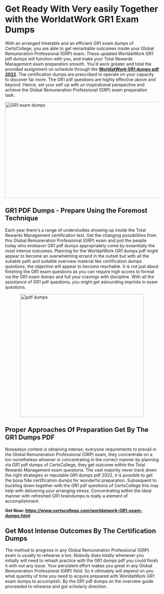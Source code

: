 <h1><strong>Get Ready With Very easily Together with the WorldatWork GR1 Exam Dumps&nbsp;</strong></h1>
<p><span style="font-weight: 400;">With an arranged timetable and an efficient  GR1 exam dumps of CertsCollege, you are able to get remarkable outcomes inside your Global Remuneration Professional (GRP) exam. These updated WorldatWork GR1 pdf dumps will function with you, and make your Total Rewards Management exam preparation smooth. You'd work greater and total the provided assignment on schedule through the <strong><a href="https://www.certscollege.com/worldatwork-GR1-exam-dumps.html">WorldatWork GR1 dumps pdf 2022</a></strong>. The  certification dumps are prescribed to operate on your capacity to discover far more. The  GR1 pdf questions are highly effective above and beyond. Hence, set your self up with an inspirational perspective and achieve the Global Remuneration Professional (GRP) exam preparation task.&nbsp;</span></p>
<p><span style="font-weight: 400;"><img style="display: block; margin-left: auto; margin-right: auto;" src="https://i.ibb.co/CPDK3ps/Yellow-and-Blue-Initiative-Blog-Banner.png" alt="GR1 exam dumps" width="559" height="315" /></span></p>
<h2><strong>GR1 PDF Dumps - Prepare Using the Foremost Technique</strong></h2>
<p><span style="font-weight: 400;">Each year there's a range of understudies showing up inside the Total Rewards Management certification test. Get the changing possibilities from this Global Remuneration Professional (GRP) exam and just the people today who endeavor GR1 pdf dumps appropriately come by essentially the most intense outcomes. Planning for the WorldatWork GR1 dumps pdf might appear to become an overwhelming errand in the outset but with all the suitable path and suitable overview material like  certification dumps questions, the objective will appear to become reachable. It is not just about finishing the GR1 exam questions as you can require high scores to format via the GR1 exam dumps and full your cravings with discipline. With all the assistance of GR1 pdf questions, you might get astounding imprints in  exam questions.</span></p>
<p><span style="font-weight: 400;"><a href="https://tinyurl.com/2f5wyc79"><img style="display: block; margin-left: auto; margin-right: auto;" src="https://i.ibb.co/9tMrhdY/Teacher-Appreciation-Invitation.png" alt=" pdf dumps " width="404" height="404" /></a></span></p>
<h2><strong>Proper Approaches Of Preparation Get By The GR1 Dumps PDF</strong></h2>
<p><span style="font-weight: 400;">Nowadays contest is obtaining intense, everyone requirements to prevail in the Global Remuneration Professional (GRP) exam, they concentrate on a ton nonetheless whoever is concentrating in the correct manner by planning via GR1 pdf dumps of CertsCollege, they get outcome within the Total Rewards Management exam questions. The vast majority never track down the right strategies or reputable GR1 dumps pdf 2022, it is possible to get the bona fide  certification dumps for wonderful preparation. Subsequent to buckling down together with the  GR1 pdf questions of CertsCollege this may help with delivering your arranging stress. Concentrating within the Ideal manner with refreshed GR1 braindumps is really a element of accomplishment.</span></p>
<p><span style="font-weight: 400;"><strong>Get Now: <a href="https://www.certscollege.com/worldatwork-GR1-exam-dumps.html">https://www.certscollege.com/worldatwork-GR1-exam-dumps.html</a></strong></span></p>
<h2><strong>Get Most Intense Outcomes By The  Certification Dumps</strong></h2>
<p><span style="font-weight: 400;">The method to progress in any Global Remuneration Professional (GRP) exam is usually to rehearse a ton. Nobody does totally whenever you initially will need to rehash practice with the GR1 dumps pdf you could finish it with out any issue. Your persistent effort makes you great in any Global Remuneration Professional (GRP) field. So it ultimately will depend on you what quantity of time you need to acquire prepared with WorldatWork GR1 exam dumps to accomplish. By the GR1 pdf dumps on the  overview guide proceeded to rehearse and got scholarly direction.</span></p>
